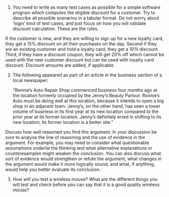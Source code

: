1.  You need to write as many test cases as possible for a simple software program which computes the eligible discount for a customer. Try to describe all possible scenarios in a     tabular format. Do not worry about ‘login’ kind of test cases, and just focus on how you will validate discount calculation. These are the rules.  

   If the customer is new, and they are willing to sign up for a new loyalty card, they get a 15% discount on all their purchases on the day. Second if they are an existing         customer and hold a loyalty card, they get a 10% discount. Third, if they have a discount coupon, they will get 20% off which cannot be used with the new customer discount but     can be used with loyalty card discount. Discount amounts are added, if applicable. 
                                    
2.	The following appeared as part of an article in the business section of a local newspaper: 

      "Ronnie’s Auto Repair Shop commenced business four months ago at the location formerly occupied by the Jenny’s Beauty Parlour. Ronnie’s Auto must be doing well at this           location, because it intends to open a big shop in an adjacent town. Jenny’s, on the other hand, has seen a lower volume of business in its first year at its new location         compared to the prior year at its former location. Jenny’s definitely erred in shifting to its new location; its former location is a  better site.” 
                                   
Discuss how well reasoned you find this argument. In your discussion be sure to analyse the line of reasoning and the use of evidence in the argument. For example, you may need to consider what questionable assumptions underlie the thinking and what alternative explanations or counterexamples might weaken the conclusion. You can also discuss what sort of evidence would strengthen or refute the argument, what changes in the argument would make it more logically sound, and what, if anything, would help you better evaluate its conclusion. 

3.	How will you test a wireless mouse? What are the different things you will test and check before you can say that it is a good quality wireless mouse?  
